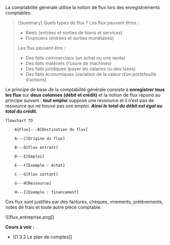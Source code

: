 La comptabilité générale utilise la notion de flux lors des enregistrements comptables.

>[!summary] Quels types de flux ?
>Les flux peuvent êtres :
> - Réels (entrées et sorties de biens et services)
> - Financiers (entrées et sorties monétaires)
> 
> Les flux peuvent être :
> - Des faits commerciaux (un achat ou une vente)
> - Des faits matériels (l’usure de machines)
> - Des faits juridiques (payer les salaires ou des taxes)
> - Des faits économiques (variation de la valeur d’un portefeuille d’actions)

Le principe de base de la comptabilité générale consiste à **enregistrer tous les flux** sur **deux colonnes (débit et crédit)** et la notion de flux répond au principe suivant : **tout emploi** suppose une ressource et il n’est pas de ressource qui ne trouve pas son emploi. ***Ainsi le total du débit est égal au total du crédit.***

```mermaid
flowchart TD

    A{Flux}---B[Destination du flux]

    A---C[Origine du flux]

    B---D[Flux entrant]

    D---E[Emploi]

    E---F[Exemple : Achat]

    C---G[Flux sortant]

    G---H[Ressource]

    H---I[Exemple : financement]
```

Ces flux sont justifiés par des factures, chèques, virements, prélèvements, notes de frais et toute autre pièce comptable.

![[flux_entreprise.png]]

**Cours à voir :**
- [[1.3.2 Le plan de comptes]]